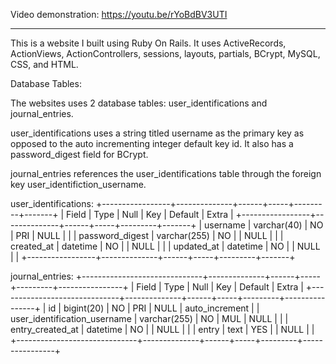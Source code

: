 Video demonstration: https://youtu.be/rYoBdBV3UTI

-------------------------------------------------

This is a website I built using Ruby On Rails.  It uses ActiveRecords, ActionViews, ActionControllers, sessions, layouts, partials, BCrypt, MySQL, CSS, and HTML.

Database Tables:

The websites uses 2 database tables: user_identifications and journal_entries.  

user_identifications uses a string titled username as the primary key as opposed to the auto incrementing integer default key id.  It also has a password_digest field for BCrypt.

journal_entries references the user_identifications table through the foreign key user_identifiction_username.

user_identifications:
+-----------------+--------------+------+-----+---------+-------+
| Field           | Type         | Null | Key | Default | Extra |
+-----------------+--------------+------+-----+---------+-------+
| username        | varchar(40)  | NO   | PRI | NULL    |       |
| password_digest | varchar(255) | NO   |     | NULL    |       |
| created_at      | datetime     | NO   |     | NULL    |       |
| updated_at      | datetime     | NO   |     | NULL    |       |
+-----------------+--------------+------+-----+---------+-------+

journal_entries:
+------------------------------+--------------+------+-----+---------+----------------+
| Field                        | Type         | Null | Key | Default | Extra          |
+------------------------------+--------------+------+-----+---------+----------------+
| id                           | bigint(20)   | NO   | PRI | NULL    | auto_increment |
| user_identification_username | varchar(255) | NO   | MUL | NULL    |                |
| entry_created_at             | datetime     | NO   |     | NULL    |                |
| entry                        | text         | YES  |     | NULL    |                |
+------------------------------+--------------+------+-----+---------+----------------+

